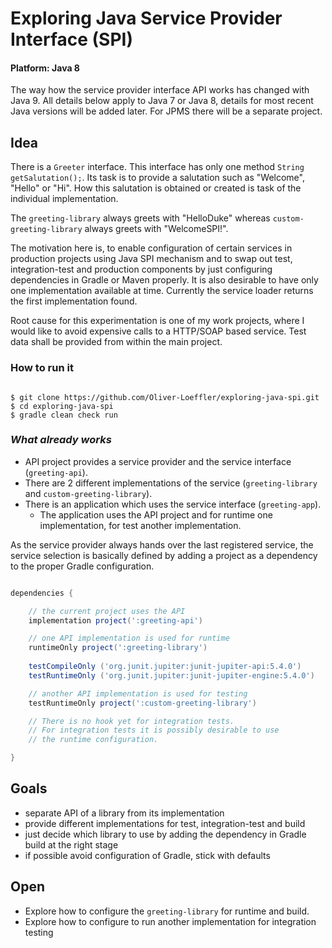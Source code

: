 # Exploring Java Service Provider Interface (SPI)

#### Platform: Java 8
The way how the service provider interface API works has changed with Java 9.
All details below apply to Java 7 or Java 8, details for most recent Java versions will be added later.
For JPMS there will be a separate project.

## Idea

There is a ```Greeter``` interface. This interface has only one method ```String getSalutation();```.
Its task is to provide a salutation such as "Welcome", "Hello" or "Hi". How this salutation is obtained or created is task of the individual implementation.

The ```greeting-library``` always greets with "HelloDuke" whereas ```custom-greeting-library``` always greets with "WelcomeSPI!".

The motivation here is, to enable configuration of certain services in production projects using Java SPI mechanism and to swap out test, integration-test and production components by just configuring dependencies in Gradle or Maven properly.
It is also desirable to have only one implementation available at time. Currently the service loader returns the first implementation found.

Root cause for this experimentation is one of my work projects, where I would like 
to avoid expensive calls to a HTTP/SOAP based service. Test data shall be provided 
from within the main project.
 

### How to run it

```shell

$ git clone https://github.com/Oliver-Loeffler/exploring-java-spi.git
$ cd exploring-java-spi
$ gradle clean check run

```


### _What already works_

* API project provides a service provider and the service interface  (```greeting-api```).
* There are 2 different implementations of the service (```greeting-library``` and ```custom-greeting-library```).
* There is an application which uses the service interface (```greeting-app```).
  * The application uses the API project and for runtime one implementation, for test 
    another implementation.

As the service provider always hands over the last registered service, the service 
selection is basically defined by adding a project as a dependency to the proper Gradle 
configuration. 

```gradle

dependencies {

    // the current project uses the API
    implementation project(':greeting-api')

    // one API implementation is used for runtime
    runtimeOnly project(':greeting-library')
    
    testCompileOnly ('org.junit.jupiter:junit-jupiter-api:5.4.0')
    testRuntimeOnly ('org.junit.jupiter:junit-jupiter-engine:5.4.0')

    // another API implementation is used for testing
    testRuntimeOnly project(':custom-greeting-library') 

    // There is no hook yet for integration tests.
    // For integration tests it is possibly desirable to use 
    // the runtime configuration.

}

```

## Goals

* separate API of a library from its implementation
* provide different implementations for test, integration-test and build
* just decide which library to use by adding the dependency in Gradle build at the right stage
* if possible avoid configuration of Gradle, stick with defaults

## Open

* Explore how to configure the ```greeting-library``` for runtime and build.
* Explore how to configure to run another implementation for integration testing
